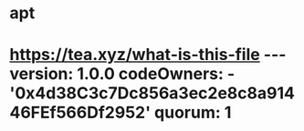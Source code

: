 # apt
# https://tea.xyz/what-is-this-file --- version: 1.0.0 codeOwners:   - '0x4d38C3c7Dc856a3ec2e8c8a91446FEf566Df2952' quorum: 1
